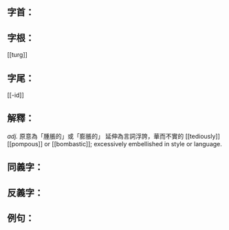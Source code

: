 
## 字首：

## 字根：
[[turg]]

## 字尾：
[[-id]]


## 解釋：
*adj.*
原意為「腫脹的」或「膨脹的」
延伸為言詞浮誇，華而不實的
[[tediously]] [[pompous]] or [[bombastic]]; excessively embellished in style or language.

## 同義字：

## 反義字：

## 例句：

